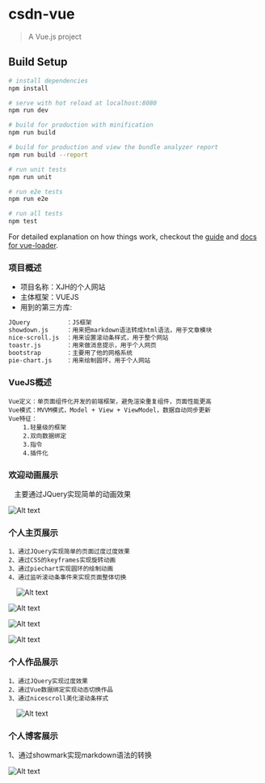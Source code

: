 # csdn-vue

> A Vue.js project

## Build Setup

``` bash
# install dependencies
npm install

# serve with hot reload at localhost:8080
npm run dev

# build for production with minification
npm run build

# build for production and view the bundle analyzer report
npm run build --report

# run unit tests
npm run unit

# run e2e tests
npm run e2e

# run all tests
npm test
```

For detailed explanation on how things work, checkout the [guide](http://vuejs-templates.github.io/webpack/) and [docs for vue-loader](http://vuejs.github.io/vue-loader).
 
### 项目概述
- 项目名称：XJH的个人网站
- 主体框架：VUEJS  
- 用到的第三方库:
``` bash
JQuery          ：JS框架
showdown.js     ：用来把markdown语法转成html语法，用于文章模块
nice-scroll.js  ：用来设置滚动条样式，用于整个网站
toastr.js       ：用来做消息提示，用于个人网页
bootstrap       ：主要用了他的网格系统
pie-chart.js    ：用来绘制圆环，用于个人网站
```

### VueJS概述
    Vue定义：单页面组件化开发的前端框架，避免渲染重复组件，页面性能更高
    Vue模式：MVVM模式，Model + View + ViewModel，数据自动同步更新
    Vue特征：
        1.轻量级的框架
 	    2.双向数据绑定
        3.指令
        4.插件化
        
### 欢迎动画展示
    主要通过JQuery实现简单的动画效果
    
![Alt text](https://github.com/justPlay197/CSDN-VUE-MYWEB/blob/master/%E5%9B%BE%E7%89%87/%E6%AC%A2%E8%BF%8E%E5%8A%A8%E7%94%BB.png?raw=true) 

### 个人主页展示
    1、通过JQuery实现简单的页面过度过度效果
    2、通过CSS的keyframes实现旋转动画
    3、通过piechart实现圆环的绘制动画
    4、通过监听滚动条事件来实现页面整体切换
    
![Alt text](https://github.com/justPlay197/CSDN-VUE-MYWEB/blob/master/%E5%9B%BE%E7%89%87/%E4%B8%AA%E4%BA%BA%E4%B8%BB%E9%A1%B501.png?raw=true)


![Alt text](https://github.com/justPlay197/CSDN-VUE-MYWEB/blob/master/%E5%9B%BE%E7%89%87/%E4%B8%AA%E4%BA%BA%E4%B8%BB%E9%A1%B502.png?raw=true)


![Alt text](https://github.com/justPlay197/CSDN-VUE-MYWEB/blob/master/%E5%9B%BE%E7%89%87/%E4%B8%AA%E4%BA%BA%E4%B8%BB%E9%A1%B503.png?raw=true)


![Alt text](https://github.com/justPlay197/CSDN-VUE-MYWEB/blob/master/%E5%9B%BE%E7%89%87/%E4%B8%AA%E4%BA%BA%E4%B8%BB%E9%A1%B504.png?raw=true)
 
### 个人作品展示

    1、通过JQuery实现过度效果
    2、通过Vue数据绑定实现动态切换作品
    3、通过nicescroll美化滚动条样式
    
![Alt text](https://github.com/justPlay197/CSDN-VUE-MYWEB/blob/master/%E5%9B%BE%E7%89%87/%E7%BD%91%E7%AB%99%E4%BD%9C%E5%93%81.png?raw=true)
 
### 个人博客展示
  1、通过showmark实现markdown语法的转换
  
![Alt text](https://github.com/justPlay197/CSDN-VUE-MYWEB/blob/master/%E5%9B%BE%E7%89%87/%E6%96%87%E7%AB%A0%E5%8D%9A%E5%AE%A2.png?raw=true)
